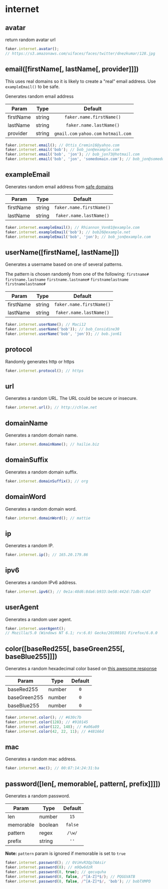 # internet

## avatar

return random avatar url

```js
faker.internet.avatar();
// https://s3.amazonaws.com/uifaces/faces/twitter/dnezkumar/128.jpg
```

## email([firstName[, lastName[, provider]]])


This uses real domains so it is likely to create a "real" email address. Use `exampleEmail()` to be safe.


Generates random email address


| Param     | Type   |                Default                |
| --------- | ------ | :-----------------------------------: |
| firstName | string |       `faker.name.firstName()`        |
| lastName  | string |        `faker.name.lastName()`        |
| provider  | string | `gmail.com` `yahoo.com` `hotmail.com` |


```js
faker.internet.email(); // Ottis_Cremin16@yahoo.com
faker.internet.email('bob'); // bob_jon@example.com
faker.internet.email('bob', 'jon'); // bob_jon73@hotmail.com
faker.internet.email('bob', 'jon', 'somedomain.com'); // bob_jon@somedomain.com
```

## exampleEmail

Generates random email address from [safe domains](https://en.wikipedia.org/wiki/Example.com)


| Param     | Type   |         Default          |
| --------- | ------ | :----------------------: |
| firstName | string | `faker.name.firstName()` |
| lastName  | string | `faker.name.lastName()`  |


```js
faker.internet.exampleEmail(); // Rhiannon_Von81@example.com
faker.internet.exampleEmail('bob'); // bob26@example.net
faker.internet.exampleEmail('bob', 'jon'); // bob_jon@example.com
```

## userName([firstName[, lastName]])

Generates a username based on one of several patterns.

The pattern is chosen randomly from one of the following: `firstname#` `firstname.lastname` `firstname.lastname#` `firstnamelastname` `firstnamelastname#`


| Param     | Type   |         Default          |
| --------- | ------ | :----------------------: |
| firstName | string | `faker.name.firstName()` |
| lastName  | string | `faker.name.lastName()`  |


```js
faker.internet.userName(); // Maci12
faker.internet.userName('bob')); // bob_Considine30
faker.internet.userName('bob', 'jon')); // bob.jon61
```

## protocol

Randomly generates http or https

```js
faker.internet.protocol(); // https
```

## url

Generates a random URL. The URL could be secure or insecure.

```js
faker.internet.url(); // http://chloe.net
```

## domainName

Generates a random domain name.

```js
faker.internet.domainName(); // hailie.biz
```

## domainSuffix

Generates a random domain suffix.

```js
faker.internet.domainSuffix(); // org
```

## domainWord

Generates a random domain word.

```js
faker.internet.domainWord(); // mattie
```

## ip

Generates a random IP.

```js
faker.internet.ip(); // 165.20.179.86
```

## ipv6

Generates a random IPv6 address.

```js
faker.internet.ipv6(); // 0e1a:48d6:8da6:b933:be58:442d:71db:42d7
```

## userAgent

Generates a random user agent.

```js
faker.internet.userAgent();
// Mozilla/5.0 (Windows NT 6.1; rv:6.0) Gecko/20100101 Firefox/6.0.0
```

## color([baseRed255[, baseGreen255[, baseBlue255]]])

Generates a random hexadecimal color based on [this awesome response](http://stackoverflow.com/questions/43044/algorithm-to-randomly-generate-an-aesthetically-pleasing-color-palette)


| Param        | Type   | Default |
| ------------ | ------ | :-----: |
| baseRed255   | number |   `0`   |
| baseGreen255 | number |   `0`   |
| baseBlue255  | number |   `0`   |


```js
faker.internet.color(); // #630c7b
faker.internet.color(128); // #910145
faker.internet.color(122, 148); // #a06a09
faker.internet.color(42, 22, 11); // #48166d
```

## mac

Generates a random mac address.

```js
faker.internet.mac(); // 00:87:14:24:31:ba
```

## password([len[, memorable[, pattern[, prefix]]]])

Generates a random password.


| Param     | Type    | Default |
| --------- | ------- | :-----: |
| len       | number  |  `15`   |
| memorable | boolean | `false` |
| pattern   | regex   | `/\w/`  |
| prefix    | string  |  `''`   |

**Note:** `pattern` param is ignored if memorable is set to `true`


```js
faker.internet.password(); // 0ViHvR3Qp7AAsir
faker.internet.password(8); // m9Qw6dzR
faker.internet.password(8, true); // qecuquha
faker.internet.password(8, false, /^[A-Z]*$/); // PQGGVATB
faker.internet.password(8, false, /^[A-Z]*$/, 'bob'); // bobTXMPD
```